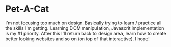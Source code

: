 # Pet-A-Cat

I'm not focusing too much on design. Basically trying to learn / practice all the skills I'm getting. 
Learning DOM manipulation, Javascrit implementation is my #1 priority. After this I'll return back to design area, learn how to create better
looking websites and so on (on top of that interactive). I hope!
